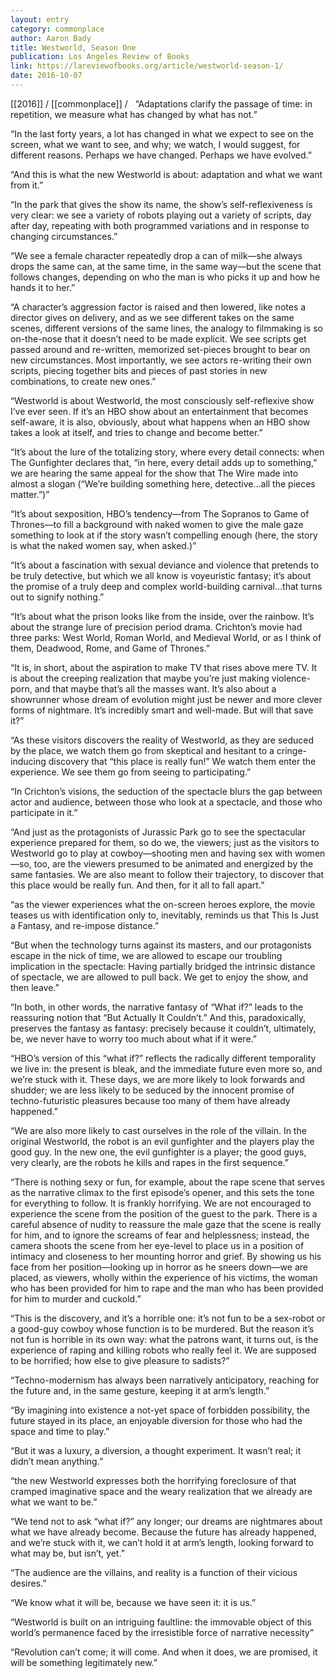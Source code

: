 ```yaml
---
layout: entry
category: commonplace
author: Aaron Bady
title: Westworld, Season One
publication: Los Angeles Review of Books
link: https://lareviewofbooks.org/article/westworld-season-1/
date: 2016-10-07
---
```


[[2016]] / [[commonplace]] / 
 
“Adaptations clarify the passage of time: in repetition, we measure what has changed by what has not.”

“In the last forty years, a lot has changed in what we expect to see on the screen, what we want to see, and why; we watch, I would suggest, for different reasons. Perhaps we have changed. Perhaps we have evolved.”

“And this is what the new Westworld is about: adaptation and what we want from it.”

“In the park that gives the show its name, the show’s self-reflexiveness is very clear: we see a variety of robots playing out a variety of scripts, day after day, repeating with both programmed variations and in response to changing circumstances.”

“We see a female character repeatedly drop a can of milk—she always drops the same can, at the same time, in the same way—but the scene that follows changes, depending on who the man is who picks it up and how he hands it to her.”

“A character’s aggression factor is raised and then lowered, like notes a director gives on delivery, and as we see different takes on the same scenes, different versions of the same lines, the analogy to filmmaking is so on-the-nose that it doesn’t need to be made explicit. We see scripts get passed around and re-written, memorized set-pieces brought to bear on new circumstances. Most importantly, we see actors re-writing their own scripts, piecing together bits and pieces of past stories in new combinations, to create new ones.”

“Westworld is about Westworld, the most consciously self-reflexive show I’ve ever seen. If it’s an HBO show about an entertainment that becomes self-aware, it is also, obviously, about what happens when an HBO show takes a look at itself, and tries to change and become better.”

“It’s about the lure of the totalizing story, where every detail connects: when The Gunfighter declares that, “in here, every detail adds up to something,” we are hearing the same appeal for the show that The Wire made into almost a slogan (“We’re building something here, detective…all the pieces matter.”)”

“It’s about sexposition, HBO’s tendency—from The Sopranos to Game of Thrones—to fill a background with naked women to give the male gaze something to look at if the story wasn’t compelling enough (here, the story is what the naked women say, when asked.)”

“It’s about a fascination with sexual deviance and violence that pretends to be truly detective, but which we all know is voyeuristic fantasy; it’s about the promise of a truly deep and complex world-building carnival…that turns out to signify nothing.”

“It’s about what the prison looks like from the inside, over the rainbow. It’s about the strange lure of precision period drama. Crichton’s movie had three parks: West World, Roman World, and Medieval World, or as I think of them, Deadwood, Rome, and Game of Thrones.”

“It is, in short, about the aspiration to make TV that rises above mere TV. It is about the creeping realization that maybe you’re just making violence-porn, and that maybe that’s all the masses want. It’s also about a showrunner whose dream of evolution might just be newer and more clever forms of nightmare. It’s incredibly smart and well-made. But will that save it?”

“As these visitors discovers the reality of Westworld, as they are seduced by the place, we watch them go from skeptical and hesitant to a cringe-inducing discovery that “this place is really fun!” We watch them enter the experience. We see them go from seeing to participating.”

“In Crichton’s visions, the seduction of the spectacle blurs the gap between actor and audience, between those who look at a spectacle, and those who participate in it.”

“And just as the protagonists of Jurassic Park go to see the spectacular experience prepared for them, so do we, the viewers; just as the visitors to Westworld go to play at cowboy—shooting men and having sex with women—so, too, are the viewers presumed to be animated and energized by the same fantasies. We are also meant to follow their trajectory, to discover that this place would be really fun. And then, for it all to fall apart.”

“as the viewer experiences what the on-screen heroes explore, the movie teases us with identification only to, inevitably, reminds us that This Is Just a Fantasy, and re-impose distance.”

“But when the technology turns against its masters, and our protagonists escape in the nick of time, we are allowed to escape our troubling implication in the spectacle: Having partially bridged the intrinsic distance of spectacle, we are allowed to pull back. We get to enjoy the show, and then leave.”

“In both, in other words, the narrative fantasy of “What if?” leads to the reassuring notion that “But Actually It Couldn’t.” And this, paradoxically, preserves the fantasy as fantasy: precisely because it couldn’t, ultimately, be, we never have to worry too much about what if it were.”

“HBO’s version of this “what if?” reflects the radically different temporality we live in: the present is bleak, and the immediate future even more so, and we’re stuck with it. These days, we are more likely to look forwards and shudder; we are less likely to be seduced by the innocent promise of techno-futuristic pleasures because too many of them have already happened.”

“We are also more likely to cast ourselves in the role of the villain. In the original Westworld, the robot is an evil gunfighter and the players play the good guy. In the new one, the evil gunfighter is a player; the good guys, very clearly, are the robots he kills and rapes in the first sequence.”

“There is nothing sexy or fun, for example, about the rape scene that serves as the narrative climax to the first episode’s opener, and this sets the tone for everything to follow. It is frankly horrifying. We are not encouraged to experience the scene from the position of the guest to the park. There is a careful absence of nudity to reassure the male gaze that the scene is really for him, and to ignore the screams of fear and helplessness; instead, the camera shoots the scene from her eye-level to place us in a position of intimacy and closeness to her mounting horror and grief. By showing us his face from her position—looking up in horror as he sneers down—we are placed, as viewers, wholly within the experience of his victims, the woman who has been provided for him to rape and the man who has been provided for him to murder and cuckold.”

“This is the discovery, and it’s a horrible one: it’s not fun to be a sex-robot or a good-guy cowboy whose function is to be murdered. But the reason it’s not fun is horrible in its own way: what the patrons want, it turns out, is the experience of raping and killing robots who really feel it. We are supposed to be horrified; how else to give pleasure to sadists?”

“Techno-modernism has always been narratively anticipatory, reaching for the future and, in the same gesture, keeping it at arm’s length.”

“By imagining into existence a not-yet space of forbidden possibility, the future stayed in its place, an enjoyable diversion for those who had the space and time to play.”

“But it was a luxury, a diversion, a thought experiment. It wasn’t real; it didn’t mean anything.”

“the new Westworld expresses both the horrifying foreclosure of that cramped imaginative space and the weary realization that we already are what we want to be.”

“We tend not to ask “what if?” any longer; our dreams are nightmares about what we have already become. Because the future has already happened, and we’re stuck with it, we can’t hold it at arm’s length, looking forward to what may be, but isn’t, yet.”

“The audience are the villains, and reality is a function of their vicious desires.”

“We know what it will be, because we have seen it: it is us.”

“Westworld is built on an intriguing faultline: the immovable object of this world’s permanence faced by the irresistible force of narrative necessity”

“Revolution can’t come; it will come. And when it does, we are promised, it will be something legitimately new.”
